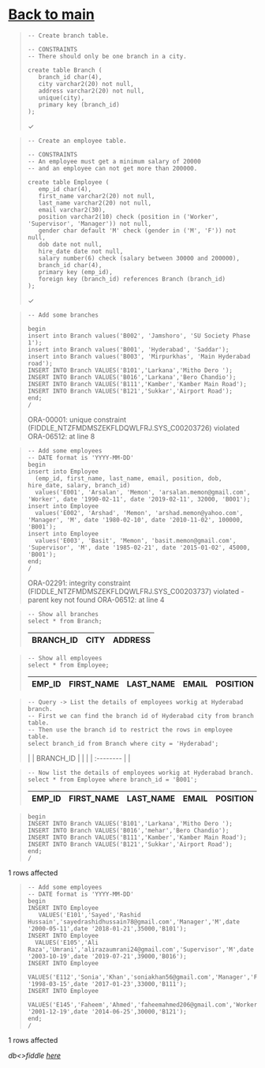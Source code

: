 # [Back to main](https://github.com/glaghari/database-assignement-2019)
<!-- -->
>     -- Create branch table.
>     
>     -- CONSTRAINTS
>     -- There should only be one branch in a city.
>     
>     create table Branch (
>        branch_id char(4),
>        city varchar2(20) not null,
>        address varchar2(20) not null,
>        unique(city),
>        primary key (branch_id)
>     );
> 
> ✓

<!-- -->
>     -- Create an employee table.
>     
>     -- CONSTRAINTS
>     -- An employee must get a minimum salary of 20000
>     -- and an employee can not get more than 200000.
>     
>     create table Employee (
>        emp_id char(4),
>        first_name varchar2(20) not null,
>        last_name varchar2(20) not null,
>        email varchar2(30),
>        position varchar2(10) check (position in ('Worker', 'Supervisor', 'Manager')) not null,
>        gender char default 'M' check (gender in ('M', 'F')) not null,
>        dob date not null,
>        hire_date date not null,
>        salary number(6) check (salary between 30000 and 200000),
>        branch_id char(4),
>        primary key (emp_id),
>        foreign key (branch_id) references Branch (branch_id)
>     );
> 
> ✓

<!-- -->
>     -- Add some branches
>     
>     begin
>     insert into Branch values('B002', 'Jamshoro', 'SU Society Phase 1');
>     insert into Branch values('B001', 'Hyderabad', 'Saddar');
>     insert into Branch values('B003', 'Mirpurkhas', 'Main Hyderabad road');
>     INSERT INTO Branch VALUES('B101','Larkana','Mitho Dero ');
>     INSERT INTO Branch VALUES('B016','Larkana','Bero Chandio');
>     INSERT INTO Branch VALUES('B111','Kamber','Kamber Main Road');
>     INSERT INTO Branch VALUES('B121','Sukkar','Airport Road');
>     end;
>     /
> 
> ORA-00001: unique constraint (FIDDLE_NTZFMDMSZEKFLDQWLFRJ.SYS_C00203726) violated
ORA-06512: at line 8

<!-- -->
>     -- Add some employees
>     -- DATE format is 'YYYY-MM-DD'
>     begin
>     insert into Employee
>       (emp_id, first_name, last_name, email, position, dob, hire_date, salary, branch_id)
>       values('E001', 'Arsalan', 'Memon', 'arsalan.memon@gmail.com', 'Worker', date '1990-02-11', date '2019-02-11', 32000, 'B001');
>     insert into Employee
>       values('E002', 'Arshad', 'Memon', 'arshad.memon@yahoo.com', 'Manager', 'M', date '1980-02-10', date '2010-11-02', 100000, 'B001');
>     insert into Employee
>       values('E003', 'Basit', 'Memon', 'basit.memon@gmail.com', 'Supervisor', 'M', date '1985-02-21', date '2015-01-02', 45000, 'B001');
>     end;
>     /
> 
> ORA-02291: integrity constraint (FIDDLE_NTZFMDMSZEKFLDQWLFRJ.SYS_C00203737) violated - parent key not found
ORA-06512: at line 4

<!-- -->
>     -- Show all branches
>     select * from Branch;
> 
> | BRANCH_ID | CITY | ADDRESS |
> | :-------- | :--- | :------ |

<!-- -->
>     -- Show all employees
>     select * from Employee;
> 
> | EMP_ID | FIRST_NAME | LAST_NAME | EMAIL | POSITION | GENDER | DOB | HIRE_DATE | SALARY | BRANCH_ID |
> | :----- | :--------- | :-------- | :---- | :------- | :----- | :-- | :-------- | -----: | :-------- |

<!-- -->
>     -- Query -> List the details of employees workig at Hyderabad branch.
>     -- First we can find the branch id of Hyderabad city from branch table.
>     -- Then use the branch id to restrict the rows in employee table.
>     select branch_id from Branch where city = 'Hyderabad';
> 
> | | BRANCH_ID | |
> | | :-------- | |

<!-- -->
>     -- Now list the details of employees workig at Hyderabad branch.
>     select * from Employee where branch_id = 'B001';
> 
> | EMP_ID | FIRST_NAME | LAST_NAME | EMAIL | POSITION | GENDER | DOB | HIRE_DATE | SALARY | BRANCH_ID |
> | :----- | :--------- | :-------- | :---- | :------- | :----- | :-- | :-------- | -----: | :-------- |

<!-- -->
>     begin
>     INSERT INTO Branch VALUES('B101','Larkana','Mitho Dero ');
>     INSERT INTO Branch VALUES('B016','mehar','Bero Chandio');
>     INSERT INTO Branch VALUES('B111','Kamber','Kamber Main Road');
>     INSERT INTO Branch VALUES('B121','Sukkar','Airport Road');
>     end;
>     /
> 
1 rows affected

<!-- -->
>     -- Add some employees
>     -- DATE format is 'YYYY-MM-DD'
>     begin
>     INSERT INTO Employee
>        VALUES('E101','Sayed','Rashid Hussain','sayedrashidhussain78@gmail.com','Manager','M',date '2000-05-11',date '2018-01-21',35000,'B101');
>     INSERT INTO Employee
>       VALUES('E105','Ali Raza','Umrani','alirazaumrani24@gmail.com','Supervisor','M',date '2003-10-19',date '2019-07-21',39000,'B016');
>     INSERT INTO Employee
>       VALUES('E112','Sonia','Khan','soniakhan56@gmail.com','Manager','F',date '1998-03-15',date '2017-01-23',33000,'B111');
>     INSERT INTO Employee
>       VALUES('E145','Faheem','Ahmed','faheemahmed206@gmail.com','Worker','M',date '2001-12-19',date '2014-06-25',30000,'B121');
>     end;
>     /
> 
1 rows affected

*db<>fiddle [here](https://dbfiddle.uk/?rdbms=oracle_11.2&fiddle=2b80efab23011693813118e30c8249bf)*


